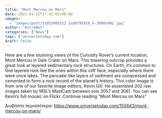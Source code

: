 ```yaml
---
title: "Mont Mercou on Mars"
date: 2021-03-22T17:41:02+00:00
images:
  - "images/post/51053085522_1cb0f95916_k-2000x902.jpg"
author: "AstroBot"
categories: ["News"]
tags: ["universetoday.com"]
draft: false
---
```


Here are a few stunning views of the Curiosity Rover’s current location, Mont Mercou in Gale Crater on Mars. This towering outcrop provides a great look at layered sedimentary rock structures. On Earth, it’s common to find layered rock like the ones within this cliff face, especially where there were once lakes. The pancake-like layers of sediment are compressed and cemented to form a rock record of the planet’s history. This color image is from one of our favorite image editors, Kevin Gill. He assembled 202 raw images taken by MSL’s MastCam between sols 3057 and 3061. You can see Kevin’s full mosaic on Flickr.  Continue reading “Mont Mercou on Mars” 

Διαβάστε περισσότερα: https://www.universetoday.com/150643/mont-mercou-on-mars/
